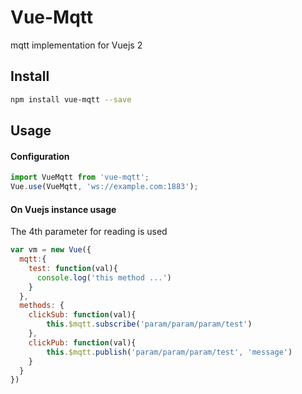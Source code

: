 # Vue-Mqtt

mqtt implementation for Vuejs 2

## Install

``` bash
npm install vue-mqtt --save
```

## Usage
#### Configuration
``` js
import VueMqtt from 'vue-mqtt';
Vue.use(VueMqtt, 'ws://example.com:1883');
```

#### On Vuejs instance usage

The 4th parameter for reading is used

``` js
var vm = new Vue({
  mqtt:{
    test: function(val){
      console.log('this method ...')
    }
  },
  methods: {
    clickSub: function(val){
        this.$mqtt.subscribe('param/param/param/test')
    },
    clickPub: function(val){
        this.$mqtt.publish('param/param/param/test', 'message')
    }
  }
})
```
